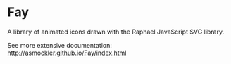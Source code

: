 Fay
==============

A library of animated icons drawn with the Raphael JavaScript SVG library.

See more extensive documentation: http://asmockler.github.io/Fay/index.html
